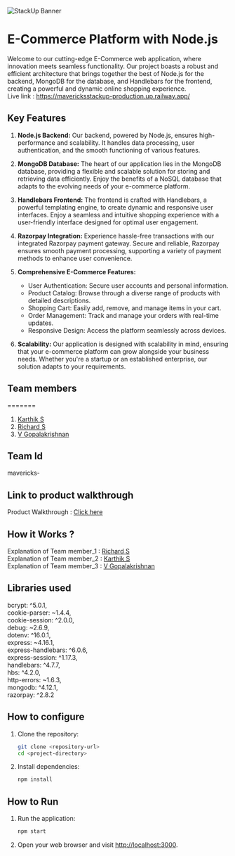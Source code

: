 ![StackUp Banner](https://tinkerhub.frappe.cloud/files/stackup%20banner.jpeg)
# E-Commerce Platform with Node.js

Welcome to our cutting-edge E-Commerce web application, where innovation meets seamless functionality. Our project boasts a robust and efficient architecture that brings together the best of Node.js for the backend, MongoDB for the database, and Handlebars for the frontend, creating a powerful and dynamic online shopping experience.<br> Live link : https://mavericksstackup-production.up.railway.app/

## Key Features

1. **Node.js Backend:** Our backend, powered by Node.js, ensures high-performance and scalability. It handles data processing, user authentication, and the smooth functioning of various features.

2. **MongoDB Database:** The heart of our application lies in the MongoDB database, providing a flexible and scalable solution for storing and retrieving data efficiently. Enjoy the benefits of a NoSQL database that adapts to the evolving needs of your e-commerce platform.

3. **Handlebars Frontend:** The frontend is crafted with Handlebars, a powerful templating engine, to create dynamic and responsive user interfaces. Enjoy a seamless and intuitive shopping experience with a user-friendly interface designed for optimal user engagement.

4. **Razorpay Integration:** Experience hassle-free transactions with our integrated Razorpay payment gateway. Secure and reliable, Razorpay ensures smooth payment processing, supporting a variety of payment methods to enhance user convenience.

5. **Comprehensive E-Commerce Features:**
   - User Authentication: Secure user accounts and personal information.
   - Product Catalog: Browse through a diverse range of products with detailed descriptions.
   - Shopping Cart: Easily add, remove, and manage items in your cart.
   - Order Management: Track and manage your orders with real-time updates.
   - Responsive Design: Access the platform seamlessly across devices.

6. **Scalability:** Our application is designed with scalability in mind, ensuring that your e-commerce platform can grow alongside your business needs. Whether you're a startup or an established enterprise, our solution adapts to your requirements.

## Team members
=======
1. [Karthik S](https://github.com/whitewolf3K)
2. [Richard S](https://github.com/richardshaju)
3. [V Gopalakrishnan](https://github.com/gopalkrishnan2005)

## Team Id
mavericks-
## Link to product walkthrough
Product Walkthrough : [Click here](https://drive.google.com/file/d/1ZhX1VL5089ol7eMhRWLXnpBqufFCvfqS/view?usp=sharing)
## How it Works ?
Explanation of Team member_1 : [Richard S](https://drive.google.com/file/d/1OEx9IDKQgomb0w-tRU6TYfyWxHvDK93f/view?usp=sharing)  
Explanation of Team member_2 : [Karthik S](https://drive.google.com/file/d/1soiqhy08QVwJnlFNK0ODj654_VH8XSXQ/view?usp=sharing)  
Explanation of Team member_3 : [V Gopalakrishnan](https://drive.google.com/file/d/1prGH2hVXtit3hiKSztbqN688LmCZ5Icf/view)
## Libraries used
bcrypt: ^5.0.1,<br>
cookie-parser: ~1.4.4,<br>
cookie-session: ^2.0.0,<br>
debug: ~2.6.9,<br>
dotenv: ^16.0.1,<br>
express: ~4.16.1,<br>
express-handlebars: ^6.0.6,<br>
express-session: ^1.17.3,<br>
handlebars: ^4.7.7,<br>
hbs: ^4.2.0,<br>
http-errors: ~1.6.3,<br>
mongodb: ^4.12.1,<br>
razorpay: ^2.8.2<br>
    
## How to configure
1. Clone the repository:
 
    ```bash
    git clone <repository-url>
    cd <project-directory>
    ```

2. Install dependencies:

    ```bash
    npm install
    ```
## How to Run
1. Run the application:

    ```bash
    npm start
    ```

2. Open your web browser and visit [http://localhost:3000](http://localhost:3000).

